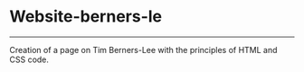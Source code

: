 # Website-berners-le

---

Creation of a page on Tim Berners-Lee with the principles of HTML and CSS code.
